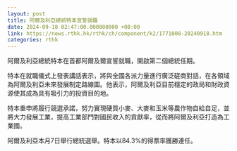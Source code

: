 ```yaml
---
layout: post
title: 阿爾及利亞總統特本宣誓就職
date: 2024-09-18 02:47:00.000000000 +08:00
link: https://news.rthk.hk/rthk/ch/component/k2/1771008-20240918.htm
categories: rthk
---
```


阿爾及利亞總統特本在首都阿爾及爾宣誓就職，開啟第二個總統任期。

特本在就職儀式上發表講話表示，將與全國各派力量進行廣泛磋商對話，在各領域為阿爾及利亞未來發展制定路線圖。他表示，阿爾及利亞目前穩定的政局和財政資源使其成為具有吸引力的投資目的地。

特本重申將履行競選承諾，努力實現硬質小麥、大麥和玉米等農作物自給自足，並將大力發展工業，提高工業部門對國民收入的貢獻率，從而將阿爾及利亞打造為工業國。

阿爾及利亞本月7日舉行總統選舉。特本以84.3%的得票率獲勝連任。
